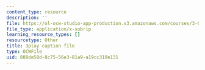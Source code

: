 ```yaml
---
content_type: resource
description: ''
file: https://ol-ocw-studio-app-production.s3.amazonaws.com/courses/3-091sc-introduction-to-solid-state-chemistry-fall-2010/888de58d8c7556e381a9a19cc310e131_3dU0v-EvUmA.vtt
file_type: application/x-subrip
learning_resource_types: []
resourcetype: Other
title: 3play caption file
type: OCWFile
uid: 888de58d-8c75-56e3-81a9-a19cc310e131
---
```

